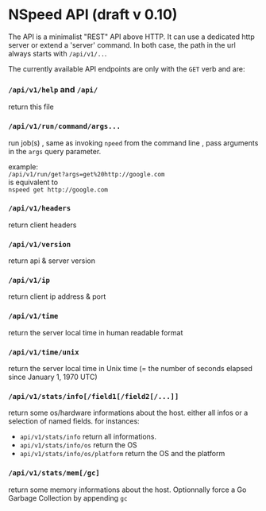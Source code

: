 # NSpeed API (draft v 0.10)

The API is a minimalist "REST" API above HTTP. 
It can use a dedicated http server or extend a 'server' command. In both case, the path in the url always starts with `/api/v1/..`.

The currently available API endpoints are only with the `GET` verb and are:
### `/api/v1/help` and `/api/`
return this file
### `/api/v1/run/command/args...`
run job(s) , same as invoking `npeed` from the command line , pass arguments in the `args` query parameter.

example:  
`/api/v1/run/get?args=get%20http://google.com`  
is equivalent to   
`nspeed get http://google.com`  

### `/api/v1/headers`
return client headers

### `/api/v1/version`
return api & server version

### `/api/v1/ip`
return client ip address & port 

### `/api/v1/time`
return the server local time in human readable format
### `/api/v1/time/unix` 
return the server local time in Unix time (= the number of seconds elapsed since January 1, 1970 UTC)

### `/api/v1/stats/info[/field1[/field2[/...]]`
return some os/hardware informations about the host. either all infos or a selection of named fields.
for instances:  
*  `api/v1/stats/info` return all informations.  
* `api/v1/stats/info/os` return the OS  
*  `api/v1/stats/info/os/platform` return the OS and the platform  

### `/api/v1/stats/mem[/gc]` 
return some memory informations about the host. Optionnally force a Go Garbage Collection by appending `gc`

